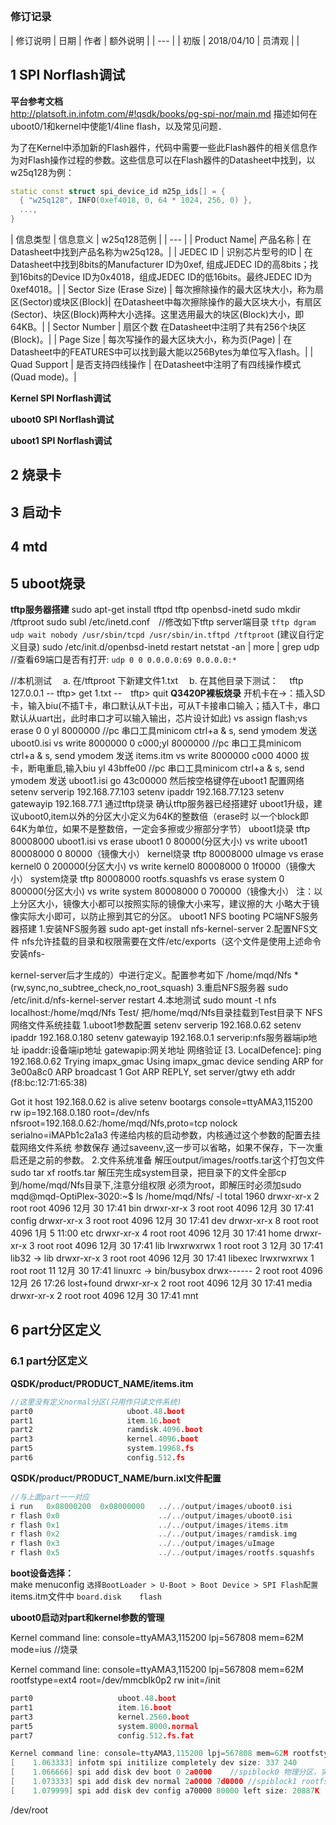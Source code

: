 ##

###  修订记录
| 修订说明 | 日期 | 作者 | 额外说明 |
| --- |
| 初版 | 2018/04/10 | 员清观 |  |

## 1 SPI Norflash调试
**平台参考文档**<br>
  http://platsoft.in.infotm.com/#!qsdk/books/pg-spi-nor/main.md
描述如何在uboot0/1和kernel中使能1/4line flash，以及常见问题．

为了在Kernel中添加新的Flash器件，代码中需要一些此Flash器件的相关信息作为对Flash操作过程的参数。这些信息可以在Flash器件的Datasheet中找到，以w25q128为例：
```cpp
static const struct spi_device_id m25p_ids[] = {
  { "w25q128", INFO(0xef4018, 0, 64 * 1024, 256, 0) },
  ...,
}
```
| 信息类型 	| 信息意义 | 	w25q128范例 |
| --- |
| Product Name|  	产品名称 	| 在Datasheet中找到产品名称为w25q128。|
| JEDEC ID 	| 识别芯片型号的ID 	| 在Datasheet中找到8bits的Manufacturer ID为0xef, 组成JEDEC ID的高8bits；找到16bits的Device ID为0x4018，组成JEDEC ID的低16bits。最终JEDEC ID为0xef4018。|
| Sector Size (Erase Size) | 	每次擦除操作的最大区块大小，称为扇区(Sector)或块区(Block)|  	在Datasheet中每次擦除操作的最大区块大小，有扇区(Sector)、块区(Block)两种大小选择。这里选用最大的块区(Block)大小，即64KB。|
| Sector Number 	| 扇区个数 	在Datasheet中注明了共有256个块区(Block)。|
| Page Size 	| 每次写操作的最大区块大小，称为页(Page) | 	在Datasheet中的FEATURES中可以找到最大能以256Bytes为单位写入flash。|
| Quad Support | 	是否支持四线操作 | 	在Datasheet中注明了有四线操作模式(Quad mode)。|


**Kernel SPI Norflash调试**

**uboot0 SPI Norflash调试**

**uboot1 SPI Norflash调试**


## 2 烧录卡

## 3 启动卡

## 4 mtd

## 5 uboot烧录
**tftp服务器搭建**
sudo apt-get install tftpd tftp openbsd-inetd
sudo mkdir /tftproot
sudo subl /etc/inetd.conf　//修改如下tftp server端目录
  `tftp dgram udp wait nobody /usr/sbin/tcpd /usr/sbin/in.tftpd /tftproot`  (建议自行定义目录)
sudo /etc/init.d/openbsd-inetd restart
netstat -an | more | grep udp //查看69端口是否有打开: `udp 0 0 0.0.0.0:69 0.0.0.0:*`

//本机测试
　a. 在/tftproot 下新建文件1.txt
　b. 在其他目录下测试： 　tftp 127.0.0.1  --  tftp> get 1.txt --　tftp> quit
**Q3420P裸板烧录**
开机卡在->：插入SD卡，输入biu(不插T卡，串口默认从T卡出，可从T卡接串口输入；插入T卡，串口默认从uart出，此时串口才可以输入输出，芯片设计如此)
vs assign flash;vs erase 0 0
yl 8000000
//pc 串口工具minicom ctrl+a & s, send ymodem 发送 uboot0.isi
vs write 8000000 0 c000;yl 8000000
//pc 串口工具minicom ctrl+a & s, send ymodem 发送 items.itm
vs write 8000000 c000 4000
拔卡，断电重启,输入biu
yl 43bffe00
//pc 串口工具minicom ctrl+a & s, send ymodem 发送 uboot1.isi
go 43c00000
然后按空格键停在uboot1
配置网络
setenv serverip 192.168.77.103
setenv ipaddr 192.168.77.123
setenv gatewayip 192.168.77.1
通过tftp烧录
确认tftp服务器已经搭建好
uboot1升级，建议uboot0,item以外的分区大小定义为64K的整数倍（erase时
以一个block即64K为单位，如果不是整数倍，一定会多擦或少擦部分字节）
uboot1烧录
tftp 80008000 uboot1.isi
vs erase uboot1 0 80000(分区大小)
vs write uboot1 80008000 0 80000（镜像大小）
kernel烧录
tftp 80008000 uImage
vs erase kernel0 0 200000(分区大小)
vs write kernel0 80008000 0 1f0000（镜像大小）
system烧录
tftp 80008000 rootfs.squashfs
vs erase system 0 800000(分区大小)
vs write system 80008000 0 700000（镜像大小）
注：以上分区大小，镜像大小都可以按照实际的镜像大小来写，建议擦的大
小略大于镜像实际大小即可，以防止擦到其它的分区。
uboot1 NFS booting
PC端NFS服务器搭建
1.安装NFS服务器
sudo apt-get install nfs-kernel-server
2.配置NFS文件
nfs允许挂载的目录和权限需要在文件/etc/exports（这个文件是使用上述命令安装nfs-

kernel-server后才生成的）中进行定义。配置参考如下
/home/mqd/Nfs *(rw,sync,no_subtree_check,no_root_squash)
3.重启NFS服务器
sudo /etc/init.d/nfs-kernel-server restart
4.本地测试
sudo mount -t nfs localhost:/home/mqd/Nfs Test/
把/home/mqd/Nfs目录挂载到Test目录下
NFS网络文件系统挂载
1.uboot1参数配置
setenv serverip 192.168.0.62
setenv ipaddr 192.168.0.180
setenv gatewayip 192.168.0.1
serverip:nfs服务器端ip地址
ipaddr:设备端ip地址
gatewapip:网关地址
网络验证
[3. LocalDefence]: ping 192.168.0.62
Trying imapx_gmac
Using imapx_gmac device
sending ARP for 3e00a8c0
ARP broadcast 1
Got ARP REPLY, set server/gtwy eth addr (f8:bc:12:71:65:38)

Got it
host 192.168.0.62 is alive
setenv bootargs console=ttyAMA3,115200 rw ip=192.168.0.180
root=/dev/nfs nfsroot=192.168.0.62:/home/mqd/Nfs,proto=tcp nolock
serialno=iMAPb1c2a1a3
传递给内核的启动参数，内核通过这个参数的配置去挂载网络文件系统
参数保存
通过saveenv,这一步可以省略，如果不保存，下一次重启还是之前的参数。
2.文件系统准备
解压output/images/rootfs.tar这个打包文件
sudo tar xf rootfs.tar
解压完生成system目录，把目录下的文件全部cp到/home/mqd/Nfs目录下,注意分组权限
必须为root，即解压时必须加sudo
mqd@mqd-OptiPlex-3020:~$ ls /home/mqd/Nfs/ -l
total 1960
drwxr-xr-x 2 root root 4096 12月 30 17:41 bin
drwxr-xr-x 3 root root 4096 12月 30 17:41 config
drwxr-xr-x 3 root root 4096 12月 30 17:41 dev
drwxr-xr-x 8 root root 4096 1月 5 11:00 etc
drwxr-xr-x 4 root root 4096 12月 30 17:41 home
drwxr-xr-x 3 root root 4096 12月 30 17:41 lib
lrwxrwxrwx 1 root root 3 12月 30 17:41 lib32 -> lib
drwxr-xr-x 3 root root 4096 12月 30 17:41 libexec
lrwxrwxrwx 1 root root 11 12月 30 17:41 linuxrc -> bin/busybox
drwx------ 2 root root 4096 12月 26 17:26 lost+found
drwxr-xr-x 2 root root 4096 12月 30 17:41 media
drwxr-xr-x 2 root root 4096 12月 30 17:41 mnt

## 6 part分区定义
### 6.1 part分区定义

**QSDK/product/PRODUCT_NAME/items.itm**<br>
```cpp
//这里没有定义normal分区(只用作只读文件系统)
part0                     uboot.48.boot
part1                     item.16.boot
part2                     ramdisk.4096.boot
part3                     kernel.4096.boot
part5                     system.19968.fs
part6                     config.512.fs
```
**QSDK/product/PRODUCT_NAME/burn.ixl文件配置**<br>
```cpp
//与上面part一一对应
i run   0x08000200  0x08000000   ../../output/images/uboot0.isi
r flash 0x0                      ../../output/images/uboot0.isi
r flash 0x1                      ../../output/images/items.itm
r flash 0x2                      ../../output/images/ramdisk.img
r flash 0x3                      ../../output/images/uImage
r flash 0x5                      ../../output/images/rootfs.squashfs
```

**boot设备选择：**<br>
make menuconfig
  `选择BootLoader > U-Boot > Boot Device > SPI Flash配置`
items.itm文件中
  `board.disk    flash`

**uboot0启动对part和kernel参数的管理**<br>

Kernel command line: console=ttyAMA3,115200 lpj=567808 mem=62M mode=ius //烧录

Kernel command line: console=ttyAMA3,115200 lpj=567808 mem=62M rootfstype=ext4 root=/dev/mmcblk0p2 rw init=/init

```cpp
part0					uboot.48.boot
part1					item.16.boot
part3					kernel.2560.boot
part5					system.8000.normal
part7					config.512.fs.fat

Kernel command line: console=ttyAMA3,115200 lpj=567808 mem=62M rootfstype=squashfs root=/dev/spiblock1 rw
[    1.063333] infotm spi initilize completely dev size: 337 240
[    1.066666] spi add disk dev boot 0 2a0000    //spiblock0 物理分区，实际无法mount
[    1.073333] spi add disk dev normal 2a0000 7d0000 //spiblock1 rootfs，normal分区　启动之后已经mount，/dev/root
[    1.079999] spi add disk dev config a70000 80000 left size: 20887K　// fs分区，基于ftl
```

/dev/root
